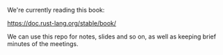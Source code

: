 We're currently reading this book:

https://doc.rust-lang.org/stable/book/

We can use this repo for notes, slides and so on, as well as keeping brief minutes of the meetings.
